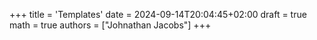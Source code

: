 +++
title = 'Templates'
date = 2024-09-14T20:04:45+02:00
draft = true
math = true
authors = ["Johnathan Jacobs"]
+++
